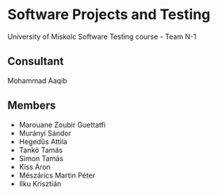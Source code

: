 # Software Projects and Testing
University of Miskolc Software Testing course - Team N-1

## Consultant
Mohammad Aaqib

## Members
* Marouane Zoubir Guettatfi
* Murányi Sándor
* Hegedűs Attila
* Tankó Tamás
* Simon Tamás
* Kiss Áron
* Mészárics Martin Péter
* Ilku Krisztián
